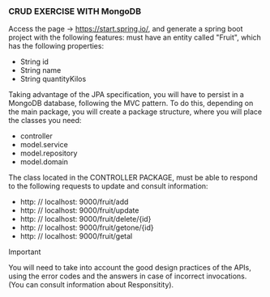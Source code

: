 ### CRUD EXERCISE WITH MongoDB
Access the page -> https://start.spring.io/, and generate a spring boot project with the following features:
must have an entity called "Fruit", which has the following properties:

- String id
- String name
- String quantityKilos

Taking advantage of the JPA specification, you will have to persist in a MongoDB database, following the MVC pattern. To do this, depending on the main package, you will create a package structure, where you will place the classes you need:

- controller
- model.service
- model.repository
- model.domain

The class located in the CONTROLLER PACKAGE, must be able to respond to the following requests to update and consult information:

* http: // localhost: 9000/fruit/add
* http: // localhost: 9000/fruit/update
* http: // localhost: 9000/fruit/delete/{id}
* http: // localhost: 9000/fruit/getone/{id}
* http: // localhost: 9000/fruit/getal

Important

You will need to take into account the good design practices of the APIs, using the error codes and the answers in case of incorrect invocations. (You can consult information about Responsitity).